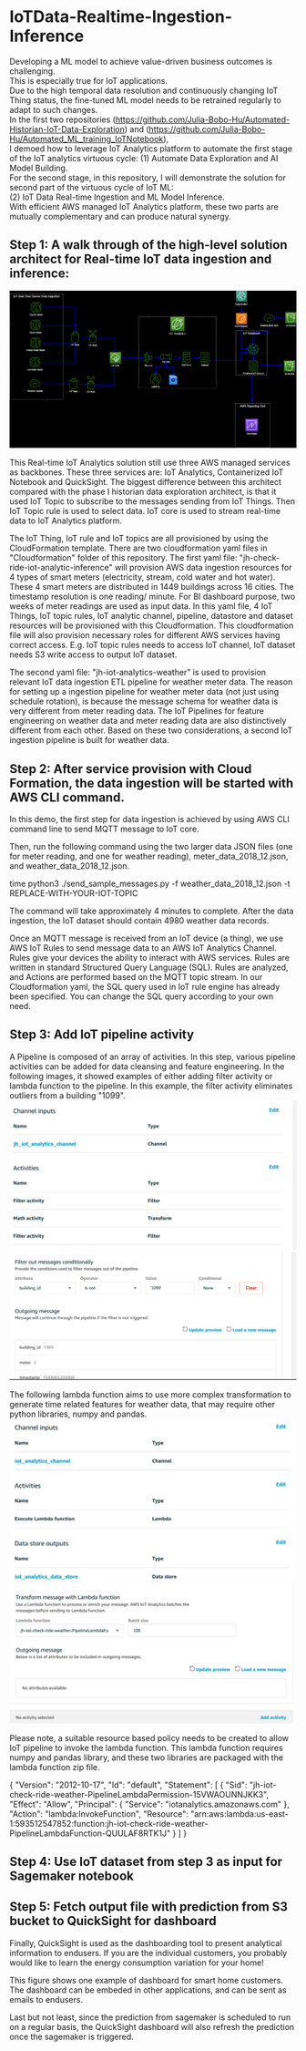# IoTData-Realtime-Ingestion-Inference  
Developing a ML model to achieve value-driven business outcomes is challenging.  
This is especially true for IoT applications.  
Due to the high temporal data resolution and continuously changing IoT Thing status, the fine-tuned ML model needs to be retrained regularly to adapt to such changes.  
In the first two repositories (https://github.com/Julia-Bobo-Hu/Automated-Historian-IoT-Data-Exploration) and (https://github.com/Julia-Bobo-Hu/Automated_ML_training_IoTNotebook),  
I demoed how to leverage IoT Analytics platform to automate the first stage of the IoT analytics virtuous cycle:  (1) Automate Data Exploration and AI Model Building.  
For the second stage, in this repository, I will demonstrate the solution for second part of the virtuous cycle of IoT ML:  
(2) IoT Data Real-time Ingestion and ML Model Inference.  
With efficient AWS managed IoT Analytics platform, these two parts are mutually complementary and can produce natural synergy.  

## Step 1: A walk through of the high-level solution architect for Real-time IoT data ingestion and inference:

![alt text](https://github.com/Julia-Bobo-Hu/IoTAnalytics-Realtime-Ingestion-Inference/blob/master/images/highlevel_architect.png?raw=true)

This Real-time IoT Analytics solution still use three AWS managed services as backbones. These three services are: IoT Analytics, Containerized IoT Notebook and QuickSight.
The biggest difference between this architect compared with the phase I historian data exploration architect, is that it used IoT Topic to subscribe to the messages sending from IoT Things.
Then IoT Topic rule is used to select data. IoT core is used to stream real-time data to IoT Analytics platform.

The IoT Thing, IoT rule and IoT topics are all provisioned by using the CloudFormation template. There are two cloudformation yaml files in "Cloudformation" folder of this repository.
The first yaml file: "jh-check-ride-iot-analytic-inference" will provision AWS data ingestion resources for 4 types of smart meters (electricity, stream, cold water and hot water).
These 4 smart meters are distributed in 1449 buildings across 16 cities. The timestamp resolution is one reading/ minute. For BI dashboard purpose, two weeks of meter readings are used as input data.
In this yaml file, 4 IoT Things, IoT topic rules, IoT analytic channel, pipeline, datastore and dataset resources will be provisioned with this Cloudformation.
This cloudformation file will also provision necessary roles for different AWS services having correct access. E.g. IoT topic rules needs to access IoT channel, IoT dataset needs S3 write access to output IoT dataset. 

The second yaml file: "jh-iot-analytics-weather" is used to provision relevant IoT data ingestion ETL pipeline for weather meter data. 
The reason for setting up a ingestion pipeline for weather meter data (not just using schedule rotation), is because the message schema for weather data is very different from meter reading data. 
The IoT Pipelines for feature engineering on weather data and meter reading data are also distinctively different from each other. Based on these two considerations, a second IoT ingestion pipeline is built for weather data.

## Step 2: After service provision with Cloud Formation, the data ingestion will be started with AWS CLI command.

In this demo, the first step for data ingestion is achieved by using AWS CLI command line to send MQTT message to IoT core.

Then, run the following command using the two larger data JSON files (one for meter reading, and one for weather reading), meter_data_2018_12.json, and weather_data_2018_12.json. 

time python3 ./send_sample_messages.py -f weather_data_2018_12.json -t REPLACE-WITH-YOUR-IOT-TOPIC

The command will take approximately 4 minutes to complete. 
After the data ingestion, the IoT dataset should contain 4980 weather data records. 

Once an MQTT message is received from an IoT device (a thing), we use AWS IoT Rules to send message data to an AWS IoT Analytics Channel. 
Rules give your devices the ability to interact with AWS services. Rules are written in standard Structured Query Language (SQL). 
Rules are analyzed, and Actions are performed based on the MQTT topic stream. In our Cloudformation yaml, the SQL query used in IoT rule engine has already been specified. 
You can change the SQL query according to your own need.

## Step 3: Add IoT pipeline activity
A Pipeline is composed of an array of activities. In this step, various pipeline activities can be added for data cleansing and feature engineering.
In the following images, it showed examples of either adding filter activity or lambda function to the pipeline.
In this example, the filter activity eliminates outliers from a building "1099". 
![alt text](https://github.com/Julia-Bobo-Hu/IoTAnalytics-Realtime-Ingestion-Inference/blob/master/images/pipeline_activity1.PNG?raw=true)
![alt text](https://github.com/Julia-Bobo-Hu/IoTAnalytics-Realtime-Ingestion-Inference/blob/master/images/pipeline_activity_filter.PNG?raw=true)

The following lambda function aims to use more complex transformation to generate time related features for weather data, that may require other python libraries, numpy and pandas. 
![alt text](https://github.com/Julia-Bobo-Hu/IoTAnalytics-Realtime-Ingestion-Inference/blob/master/images/pipeline_activity2.PNG?raw=true)
![alt text](https://github.com/Julia-Bobo-Hu/IoTAnalytics-Realtime-Ingestion-Inference/blob/master/images/pipeline_activity_lambda.PNG?raw=true)

Please note, a suitable resource based policy needs to be created to allow IoT pipeline to invoke the lambda function. 
This lambda function requires numpy and pandas library, and these two libraries are packaged with the lambda function zip file.

{
  "Version": "2012-10-17",
  "Id": "default",
  "Statement": [
    {
      "Sid": "jh-iot-check-ride-weather-PipelineLambdaPermission-15VWAOUNNJKK3",
      "Effect": "Allow",
      "Principal": {
        "Service": "iotanalytics.amazonaws.com"
      },
      "Action": "lambda:InvokeFunction",
      "Resource": "arn:aws:lambda:us-east-1:593512547852:function:jh-iot-check-ride-weather-PipelineLambdaFunction-QUULAF8RTK1J"
    }
  ]
}


## Step 4: Use IoT dataset from step 3 as input for Sagemaker notebook

## Step 5: Fetch output file with prediction from S3 bucket to QuickSight for dashboard
Finally, QuickSight is used as the dashboarding tool to present analytical information to endusers. If you are the individual customers, you probably would like to learn the energy consumption variation for your home!

This figure shows one example of dashboard for smart home customers. The dashboard can be embeded in other applications, and can be sent as emails to endusers.

Last but not least, since the prediction from sagemaker is scheduled to run on a regular basis, the QuickSight dashboard will also refresh the prediction once the sagemaker is triggered.






  